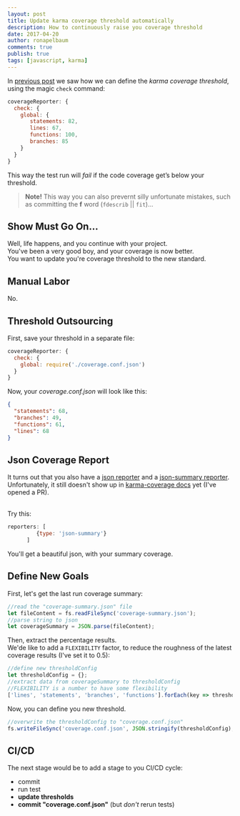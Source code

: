 ```yaml
---
layout: post
title: Update karma coverage threshold automatically
description: How to continuously raise you coverage threshold 
date: 2017-04-20
author: ronapelbaum
comments: true
publish: true
tags: [javascript, karma]
---
```


In [previous post](/2017/03/08/karma-coverage-threshold) we saw how we can define the *karma coverage threshold*, using the magic `check` command: 


```javascript
coverageReporter: {
  check: {
    global: {
       statements: 82,
       lines: 67,
       functions: 100,
       branches: 85
    }
  }
}
```

This way the test run will *fail* if the code coverage get’s below your threshold. 

> **Note!** This way you can also prevernt silly unfortunate mistakes, such as committing the **f** word (`fdescrib` || `fit`)...

## Show Must Go On...
Well, life happens, and you continue with your project.
<br/>
You've been a very good boy, and your coverage is now better.
<br/>
You want to update you're coverage threshold to the new standard.

## Manual Labor
No.

## Threshold Outsourcing
First, save your threshold in a separate file: 
```javascript
coverageReporter: {
  check: {
    global: require('./coverage.conf.json') 
  }
}
```
Now, your *coverage.conf.json* will look like this:
```json
{
  "statements": 68,
  "branches": 49,
  "functions": 61,
  "lines": 68
}
```

## Json Coverage Report
It turns out that you also have a [json reporter](https://github.com/gotwarlost/istanbul/blob/master/lib/report/json.js) and a [json-summary reporter](https://github.com/gotwarlost/istanbul/blob/master/lib/report/json-summary.js). Unfortunately, it still doesn't show up in [karma-coverage docs](https://github.com/karma-runner/karma-coverage#advanced-multiple-reporters) yet (I've opened a PR).

<br/> 
Try this:

```javascript
reporters: [
         {type: 'json-summary'}
      ]
```
You'll get a beautiful json, with your summary coverage.

## Define New Goals
First, let's get the last run coverage summary:
```javascript
//read the "coverage-summary.json" file
let fileContent = fs.readFileSync('coverage-summary.json');
//parse string to json
let coverageSummary = JSON.parse(fileContent);
```

Then, extract the percentage results.
<br/>
We'de like to add a `FLEXIBILITY` factor, to reduce the roughness of the latest coverage results (I've set it to 0.5):
```javascript
//define new thresholdConfig
let thresholdConfig = {};
//extract data from coverageSummary to thresholdConfig
//FLEXIBILITY is a number to have some flexibility 
['lines', 'statements', 'branches', 'functions'].forEach(key => thresholdConfig[key] = coverageSummary.total[key].pct - FLEXIBILITY);

```

Now, you can define you new threshold.
```javascript
//overwrite the thresholdConfig to "coverage.conf.json"
fs.writeFileSync('coverage.conf.json', JSON.stringify(thresholdConfig), 'utf8');
```

## CI/CD
The next stage would be to add a stage to you CI/CD cycle:

- commit
- run test
- **update thresholds**
- **commit "coverage.conf.json"** (but *don't* rerun tests)
